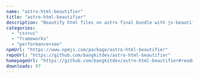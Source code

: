```yaml
---
name: "astro-html-beautifier"
title: "astro-html-beautifier"
description: "Beautify html files on astro final bundle with js-beautify"
categories:
  - "css+ui"
  - "frameworks"
  - "performance+seo"
npmUrl: "https://www.npmjs.com/package/astro-html-beautifier"
repoUrl: "https://github.com/bangkitdev/astro-html-beautifier"
homepageUrl: "https://github.com/bangkitdev/astro-html-beautifier#readme"
downloads: 97
---
```

